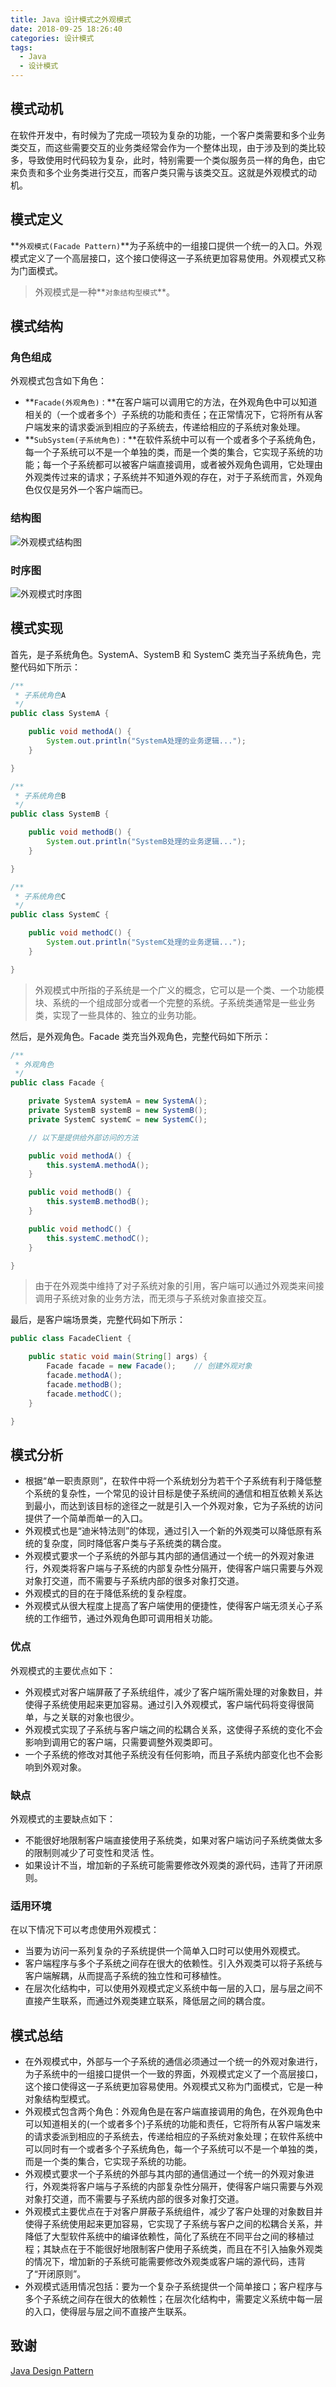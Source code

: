 ```yaml
---
title: Java 设计模式之外观模式
date: 2018-09-25 18:26:40
categories: 设计模式
tags:
  - Java
  - 设计模式
---
```


## 模式动机 ##
在软件开发中，有时候为了完成一项较为复杂的功能，一个客户类需要和多个业务类交互，而这些需要交互的业务类经常会作为一个整体出现，由于涉及到的类比较多，导致使用时代码较为复杂，此时，特别需要一个类似服务员一样的角色，由它来负责和多个业务类进行交互，而客户类只需与该类交互。这就是外观模式的动机。

## 模式定义 ##
**`外观模式(Facade Pattern)`**为子系统中的一组接口提供一个统一的入口。外观模式定义了一个高层接口，这个接口使得这一子系统更加容易使用。外观模式又称为门面模式。

> 外观模式是一种**`对象结构型模式`**。

## 模式结构 ##
### 角色组成 ###
外观模式包含如下角色：
 - **`Facade(外观角色)：`**在客户端可以调用它的方法，在外观角色中可以知道相关的（一个或者多个）子系统的功能和责任；在正常情况下，它将所有从客户端发来的请求委派到相应的子系统去，传递给相应的子系统对象处理。
 - **`SubSystem(子系统角色)：`**在软件系统中可以有一个或者多个子系统角色，每一个子系统可以不是一个单独的类，而是一个类的集合，它实现子系统的功能；每一个子系统都可以被客户端直接调用，或者被外观角色调用，它处理由外观类传过来的请求；子系统并不知道外观的存在，对于子系统而言，外观角色仅仅是另外一个客户端而已。

### 结构图 ###
![外观模式结构图](http://localhost:4000/medias/design_pattern/facade_uml.jpg)

### 时序图 ###
![外观模式时序图](http://localhost:4000/medias/design_pattern/facade_seq.jpg)

## 模式实现 ##
首先，是子系统角色。SystemA、SystemB 和 SystemC 类充当子系统角色，完整代码如下所示：
```java
/**
 * 子系统角色A
 */
public class SystemA {

    public void methodA() {
        System.out.println("SystemA处理的业务逻辑...");
    }

}
```

```java
/**
 * 子系统角色B
 */
public class SystemB {

    public void methodB() {
        System.out.println("SystemB处理的业务逻辑...");
    }

}
```

```java
/**
 * 子系统角色C
 */
public class SystemC {

    public void methodC() {
        System.out.println("SystemC处理的业务逻辑...");
    }

}
```
> 外观模式中所指的子系统是一个广义的概念，它可以是一个类、一个功能模块、系统的一个组成部分或者一个完整的系统。子系统类通常是一些业务类，实现了一些具体的、独立的业务功能。

然后，是外观角色。Facade 类充当外观角色，完整代码如下所示：
```java
/**
 * 外观角色
 */
public class Facade {

    private SystemA systemA = new SystemA();
    private SystemB systemB = new SystemB();
    private SystemC systemC = new SystemC();

    // 以下是提供给外部访问的方法

    public void methodA() {
        this.systemA.methodA();
    }

    public void methodB() {
        this.systemB.methodB();
    }

    public void methodC() {
        this.systemC.methodC();
    }

}
```
> 由于在外观类中维持了对子系统对象的引用，客户端可以通过外观类来间接调用子系统对象的业务方法，而无须与子系统对象直接交互。

最后，是客户端场景类，完整代码如下所示：
```java
public class FacadeClient {

    public static void main(String[] args) {
        Facade facade = new Facade();    // 创建外观对象
        facade.methodA();
        facade.methodB();
        facade.methodC();
    }

}
```

## 模式分析 ##
 - 根据“单一职责原则”，在软件中将一个系统划分为若干个子系统有利于降低整个系统的复杂性，一个常见的设计目标是使子系统间的通信和相互依赖关系达到最小，而达到该目标的途径之一就是引入一个外观对象，它为子系统的访问提供了一个简单而单一的入口。
 - 外观模式也是“迪米特法则”的体现，通过引入一个新的外观类可以降低原有系统的复杂度，同时降低客户类与子系统类的耦合度。
 - 外观模式要求一个子系统的外部与其内部的通信通过一个统一的外观对象进行，外观类将客户端与子系统的内部复杂性分隔开，使得客户端只需要与外观对象打交道，而不需要与子系统内部的很多对象打交道。
 - 外观模式的目的在于降低系统的复杂程度。
 - 外观模式从很大程度上提高了客户端使用的便捷性，使得客户端无须关心子系统的工作细节，通过外观角色即可调用相关功能。

### 优点 ###
外观模式的主要优点如下：
 - 外观模式对客户端屏蔽了子系统组件，减少了客户端所需处理的对象数目，并使得子系统使用起来更加容易。通过引入外观模式，客户端代码将变得很简单，与之关联的对象也很少。
 - 外观模式实现了子系统与客户端之间的松耦合关系，这使得子系统的变化不会影响到调用它的客户端，只需要调整外观类即可。
 - 一个子系统的修改对其他子系统没有任何影响，而且子系统内部变化也不会影响到外观对象。

### 缺点 ###
外观模式的主要缺点如下：
 - 不能很好地限制客户端直接使用子系统类，如果对客户端访问子系统类做太多的限制则减少了可变性和灵活 性。
 - 如果设计不当，增加新的子系统可能需要修改外观类的源代码，违背了开闭原则。

### 适用环境 ###
在以下情况下可以考虑使用外观模式：
 - 当要为访问一系列复杂的子系统提供一个简单入口时可以使用外观模式。
 - 客户端程序与多个子系统之间存在很大的依赖性。引入外观类可以将子系统与客户端解耦，从而提高子系统的独立性和可移植性。
 - 在层次化结构中，可以使用外观模式定义系统中每一层的入口，层与层之间不直接产生联系，而通过外观类建立联系，降低层之间的耦合度。

## 模式总结 ##
 - 在外观模式中，外部与一个子系统的通信必须通过一个统一的外观对象进行，为子系统中的一组接口提供一个一致的界面，外观模式定义了一个高层接口，这个接口使得这一子系统更加容易使用。外观模式又称为门面模式，它是一种对象结构型模式。
 - 外观模式包含两个角色：外观角色是在客户端直接调用的角色，在外观角色中可以知道相关的(一个或者多个)子系统的功能和责任，它将所有从客户端发来的请求委派到相应的子系统去，传递给相应的子系统对象处理；在软件系统中可以同时有一个或者多个子系统角色，每一个子系统可以不是一个单独的类，而是一个类的集合，它实现子系统的功能。
 - 外观模式要求一个子系统的外部与其内部的通信通过一个统一的外观对象进行，外观类将客户端与子系统的内部复杂性分隔开，使得客户端只需要与外观对象打交道，而不需要与子系统内部的很多对象打交道。
 - 外观模式主要优点在于对客户屏蔽子系统组件，减少了客户处理的对象数目并使得子系统使用起来更加容易，它实现了子系统与客户之间的松耦合关系，并降低了大型软件系统中的编译依赖性，简化了系统在不同平台之间的移植过程；其缺点在于不能很好地限制客户使用子系统类，而且在不引入抽象外观类的情况下，增加新的子系统可能需要修改外观类或客户端的源代码，违背了“开闭原则”。
 - 外观模式适用情况包括：要为一个复杂子系统提供一个简单接口；客户程序与多个子系统之间存在很大的依赖性；在层次化结构中，需要定义系统中每一层的入口，使得层与层之间不直接产生联系。

## 致谢 ##
[Java Design Pattern](https://www.gitbook.com/book/quanke/design-pattern-java/)

